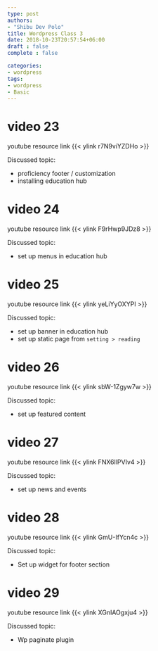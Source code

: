 ```yaml
---
type: post
authors:
- "Shibu Dev Polo"
title: Wordpress Class 3
date: 2018-10-23T20:57:54+06:00
draft : false
complete : false

categories:
- wordpress
tags:
- wordpress
- Basic
---
```


# video 23

youtube resource link {{< ylink r7N9viYZDHo >}}

Discussed topic:

* proficiency footer / customization
* installing education hub

# video 24

youtube resource link {{< ylink F9rHwp9JDz8 >}}

Discussed topic:

* set up menus in education hub


# video 25
youtube resource link {{< ylink yeLiYyOXYPI >}}

Discussed topic:

* set up banner in education hub
* set up static page from `setting > reading`

# video 26
youtube resource link {{< ylink sbW-1Zgyw7w >}}

Discussed topic:

* set up featured content

# video 27
youtube resource link {{< ylink FNX6IlPVIv4 >}}

Discussed topic:

* set up news and events

# video 28
youtube resource link {{< ylink GmU-IfYcn4c >}}

Discussed topic:

* Set up widget for footer section

# video 29
youtube resource link {{< ylink XGnIAOgxju4 >}}

Discussed topic:

* Wp paginate plugin











